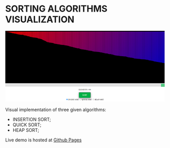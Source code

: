 # SORTING ALGORITHMS VISUALIZATION
![Example](/visualSort.jpg)

Visual implementation of three given algorithms:
- INSERTION SORT;
- QUICK SORT;
- HEAP SORT;

Live demo is hosted at [Github Pages](https://kuplays.github.io/sorting/)

